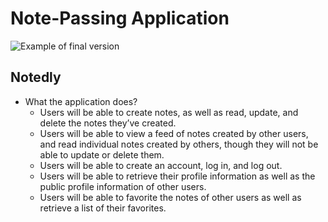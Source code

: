 # Note-Passing Application

![Example of final version](https://github.com/tupes/comit-node-calgary/blob/master/applications/notes-app/notes-example.png)

## Notedly

- What the application does?
  - Users will be able to create notes, as well as read, update, and delete
    the notes they’ve created.
  - Users will be able to view a feed of notes created by other users, and
    read individual notes created by others, though they will not be able
    to update or delete them.
  - Users will be able to create an account, log in, and log out.
  - Users will be able to retrieve their profile information as well as the
    public profile information of other users.
  - Users will be able to favorite the notes of other users as well as
    retrieve a list of their favorites.

